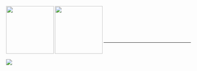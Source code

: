 <div>
<img align="left" src="https://github-readme-stats.vercel.app/api?username=fatihtsp&theme=github_dark&show_icons=true&hide_title=true&hide_border=true" height=130><img align="left" src="https://github-readme-stats.vercel.app/api/top-langs/?username=fatihtsp&langs_count=6&layout=compact&theme=github_dark&hide_title=true&hide_border=true" height=130>
<br><br><br>
</div>
<div style="display: inline_block"><br><br>
<hr>
</div>
</br>

![](https://komarev.com/ghpvc/?username=fatihtsp&style=flat-square)

<!--
**fatihtsp/fatihtsp** is a ✨ _special_ ✨ repository because its `README.md` (this file) appears on your GitHub profile.

Here are some ideas to get you started:

- 🔭 I’m currently working on ...
- 🌱 I’m currently learning ...
- 👯 I’m looking to collaborate on ...
- 🤔 I’m looking for help with ...
- 💬 Ask me about ...
- 📫 How to reach me: ...
- 😄 Pronouns: ...
- ⚡ Fun fact: ...
-->
